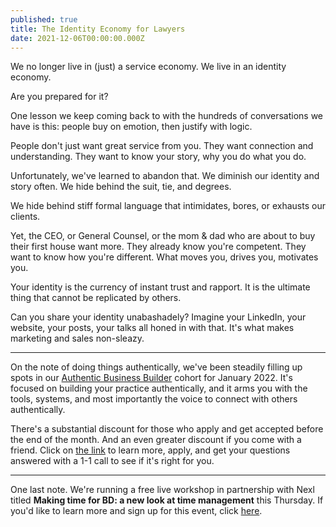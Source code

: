 ```yaml
---
published: true
title: The Identity Economy for Lawyers
date: 2021-12-06T00:00:00.000Z
---
```

We no longer live in (just) a service economy. We live in an identity economy.

Are you prepared for it?

One lesson we keep coming back to with the hundreds of conversations we have is this: people buy on emotion, then justify with logic.

People don't just want great service from you. They want connection and understanding. They want to know your story, why you do what you do.

Unfortunately, we've learned to abandon that. We diminish our identity and story often. We hide behind the suit, tie, and degrees.

We hide behind stiff formal language that intimidates, bores, or exhausts our clients.

Yet, the CEO, or General Counsel, or the mom & dad who are about to buy their first house want more. They already know you're competent. They want to know how you're different. What moves you, drives you, motivates you.

Your identity is the currency of instant trust and rapport. It is the ultimate thing that cannot be replicated by others. 

Can you share your identity unabashadely? Imagine your LinkedIn, your website, your posts, your talks all honed in with that. It's what makes marketing and sales non-sleazy.

---

On the note of doing things authentically, we've been steadily filling up spots in our [Authentic Business Builder](https://buildyourbook.org/academy/the-authentic-business-builder/) cohort for January 2022. It's focused on building your practice authentically, and it arms you with the tools, systems, and most importantly the voice to connect with others authentically.

There's a substantial discount for those who apply and get accepted before the end of the month. And an even greater discount if you come with a friend. Click on [the link](https://buildyourbook.org/academy/the-authentic-business-builder/) to learn more, apply, and get your questions answered with a 1-1 call to see if it's right for you.

---

One last note. We're running a free live workshop in partnership with Nexl titled **Making time for BD: a new look at time management** this Thursday. If you'd like to learn more and sign up for this event, click [here](https://www.addevent.com/event/RA10187526). 
